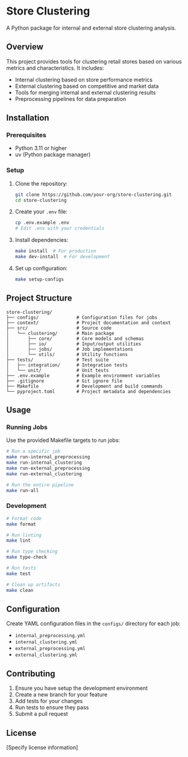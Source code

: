 # Store Clustering

A Python package for internal and external store clustering analysis.

## Overview

This project provides tools for clustering retail stores based on various metrics and characteristics. It includes:

- Internal clustering based on store performance metrics
- External clustering based on competitive and market data
- Tools for merging internal and external clustering results
- Preprocessing pipelines for data preparation

## Installation

### Prerequisites

- Python 3.11 or higher
- uv (Python package manager)

### Setup

1. Clone the repository:
   ```bash
   git clone https://github.com/your-org/store-clustering.git
   cd store-clustering
   ```

2. Create your `.env` file:
   ```bash
   cp .env.example .env
   # Edit .env with your credentials
   ```

3. Install dependencies:
   ```bash
   make install  # For production
   make dev-install  # For development
   ```

4. Set up configuration:
   ```bash
   make setup-configs
   ```

## Project Structure

```
store-clustering/
├── configs/              # Configuration files for jobs
├── context/              # Project documentation and context
├── src/                  # Source code
│   └── clustering/       # Main package
│       ├── core/         # Core models and schemas
│       ├── io/           # Input/output utilities
│       ├── jobs/         # Job implementations
│       └── utils/        # Utility functions
├── tests/                # Test suite
│   ├── integration/      # Integration tests
│   └── unit/             # Unit tests
├── .env.example          # Example environment variables
├── .gitignore            # Git ignore file
├── Makefile              # Development and build commands
└── pyproject.toml        # Project metadata and dependencies
```

## Usage

### Running Jobs

Use the provided Makefile targets to run jobs:

```bash
# Run a specific job
make run-internal_preprocessing
make run-internal_clustering
make run-external_preprocessing
make run-external_clustering

# Run the entire pipeline
make run-all
```

### Development

```bash
# Format code
make format

# Run linting
make lint

# Run type checking
make type-check

# Run tests
make test

# Clean up artifacts
make clean
```

## Configuration

Create YAML configuration files in the `configs/` directory for each job:

- `internal_preprocessing.yml`
- `internal_clustering.yml`
- `external_preprocessing.yml`
- `external_clustering.yml`

## Contributing

1. Ensure you have setup the development environment
2. Create a new branch for your feature
3. Add tests for your changes
4. Run tests to ensure they pass
5. Submit a pull request

## License

[Specify license information] 